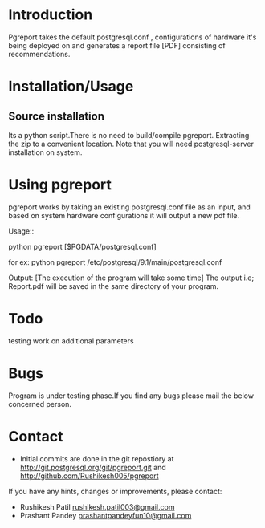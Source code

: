 Introduction
============

Pgreport takes the default postgresql.conf , configurations 
of hardware it's being deployed on and generates a report file [PDF] consisting of recommendations. 

Installation/Usage
==================

Source installation
-------------------

Its a python script.There is no need to build/compile pgreport.
Extracting the zip to a convenient location.
Note that you will need postgresql-server installation on system.


Using pgreport
============

pgreport works by taking an existing postgresql.conf file as an input,
and based on system hardware configurations it will output a new pdf file.

Usage::

  python pgreport [$PGDATA/postgresql.conf]
  
  for ex:
  python pgreport /etc/postgresql/9.1/main/postgresql.conf
  
  Output:
  [The execution of the program will take some time]
  The output i.e; Report.pdf will be saved in the same directory of your program.

Todo
====

testing
work on additional parameters

Bugs
====

Program is under testing phase.If you find any bugs please mail the below concerned person.

Contact
=======

 * Initial commits are done in the git repostiory at
   http://git.postgresql.org/git/pgreport.git and
   http://github.com/Rushikesh005/pgreport

If you have any hints, changes or improvements, please contact:

 * Rushikesh Patil rushikesh.patil003@gmail.com
 * Prashant Pandey prashantpandeyfun10@gmail.com

